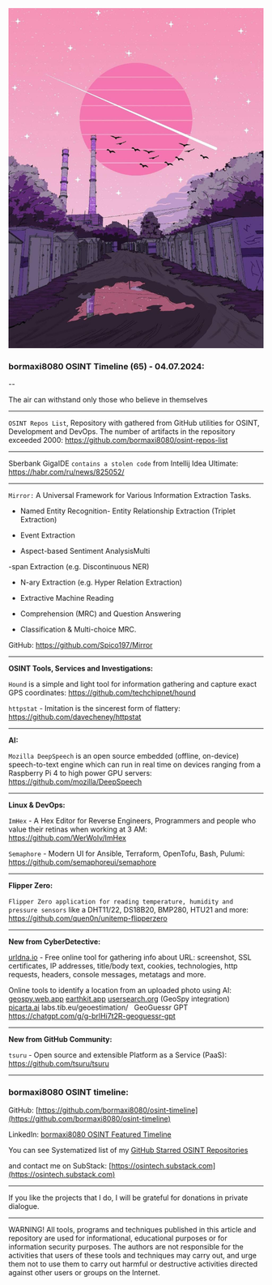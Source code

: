 ![alt text](img/65.jpg)
### bormaxi8080 OSINT Timeline (65) - 04.07.2024:

--

The air can withstand only those who believe in themselves

----

```OSINT Repos List```, Repository with gathered from GitHub utilities for OSINT, Development and DevOps. The number of artifacts in the repository exceeded 2000: https://github.com/bormaxi8080/osint-repos-list

----

Sberbank GigaIDE ```contains a stolen code``` from Intellij Idea Ultimate: https://habr.com/ru/news/825052/

----

```Mirror:``` A Universal Framework for Various Information Extraction Tasks.

- Named Entity Recognition- Entity Relationship Extraction (Triplet Extraction)

- Event Extraction

- Aspect-based Sentiment AnalysisMulti

-span Extraction (e.g. Discontinuous NER)

- N-ary Extraction (e.g. Hyper Relation Extraction)

- Extractive Machine Reading

- Comprehension (MRC) and Question Answering

- Classification & Multi-choice MRC.

GitHub: https://github.com/Spico197/Mirror

----

**OSINT Tools, Services and Investigations:**

```Hound``` is a simple and light tool for information gathering and capture exact GPS coordinates: https://github.com/techchipnet/hound

```httpstat``` - Imitation is the sincerest form of flattery: https://github.com/davecheney/httpstat

----

**AI:**

```Mozilla DeepSpeech``` is an open source embedded (offline, on-device) speech-to-text engine which can run in real time on devices ranging from a Raspberry Pi 4 to high power GPU servers: https://github.com/mozilla/DeepSpeech

----

**Linux & DevOps:**

```ImHex``` - A Hex Editor for Reverse Engineers, Programmers and people who value their retinas when working at 3 AM: https://github.com/WerWolv/ImHex

```Semaphore``` - Modern UI for Ansible, Terraform, OpenTofu, Bash, Pulumi: https://github.com/semaphoreui/semaphore

----

**Flipper Zero:**

```Flipper Zero application for reading temperature, humidity and pressure sensors``` like a DHT11/22, DS18B20, BMP280, HTU21 and more: https://github.com/quen0n/unitemp-flipperzero

----

**New from CyberDetective:**

[urldna.io](https://urldna.io) - Free online tool for gathering info about URL: screenshot, SSL certificates, IP addresses, title/body text, cookies, technologies, http requests, headers, console messages, metatags and more.

Online tools to identify a location from an uploaded photo using AI:
[geospy.web.app](https://geospy.web.app)
[earthkit.app](https://earthkit.app)
[usersearch.org](https://usersearch.org) (GeoSpy integration) 
[picarta.ai](https://picarta.ai)
labs.tib.eu/geoestimation/  
GeoGuessr GPT  https://chatgpt.com/g/g-brlHi7t2R-geoguessr-gpt

----

**New from GitHub Community:**

```tsuru``` - Open source and extensible Platform as a Service (PaaS): https://github.com/tsuru/tsuru

----
### bormaxi8080 OSINT timeline:

GitHub: [https://github.com/bormaxi8080/osint-timeline](https://github.com/bormaxi8080/osint-timeline)

LinkedIn: [bormaxi8080 OSINT Featured Timeline](https://www.linkedin.com/in/osintech/details/featured/)

You can see Systematized list of my [GitHub Starred OSINT Repositories](https://github.com/bormaxi8080/osint-repos-list)

and contact me on SubStack: [https://osintech.substack.com](https://osintech.substack.com)

----

If you like the projects that I do, I will be grateful for donations in private dialogue.

----

WARNING! All tools, programs and techniques published in this article and repository are used for informational, educational purposes or for information security purposes. The authors are not responsible for the activities that users of these tools and techniques may carry out, and urge them not to use them to carry out harmful or destructive activities directed against other users or groups on the Internet.